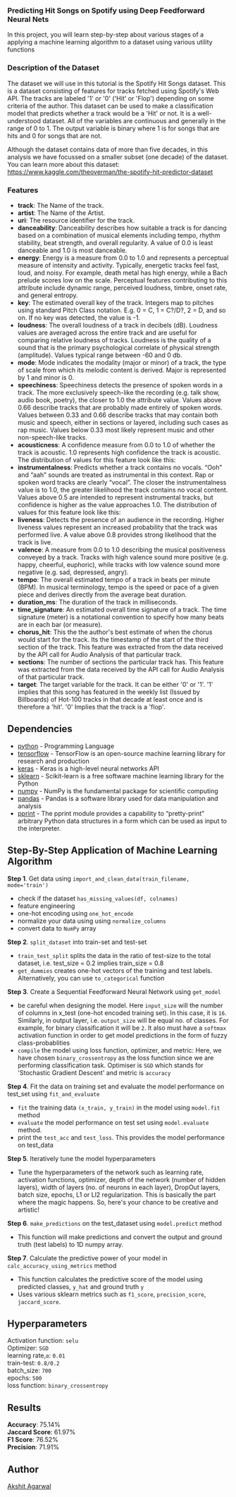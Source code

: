 ### Predicting Hit Songs on Spotify using Deep Feedforward Neural Nets
In this project, you will learn step-by-step about various stages of a applying a machine learning algorithm to a dataset
using various utility functions

### Description of the Dataset
The dataset we will use in this tutorial is the Spotify Hit Songs dataset. This is a dataset consisting of features 
for tracks fetched using Spotify's Web API. The tracks are labeled '1' or '0' ('Hit' or 'Flop') depending on some 
criteria of the author. This dataset can be used to make a classification model that predicts whether a 
track would be a 'Hit' or not. It is a well-understood dataset. All of the variables are continuous and generally
 in the range of 0 to 1. The output variable is binary where 1 is for songs that are hits and 0 for songs that are not.

Although the dataset contains data of more than five decades, in this analysis we have focussed on a smaller subset (one decade) 
of the dataset. You can learn more about this dataset: https://www.kaggle.com/theoverman/the-spotify-hit-predictor-dataset

### Features
- **track**: The Name of the track.
- **artist**: The Name of the Artist.
- **uri**: The resource identifier for the track.
- **danceability**: Danceability describes how suitable a track is for dancing based on a combination of musical elements including tempo, rhythm stability, beat strength, and overall regularity. A value of 0.0 is least danceable and 1.0 is most danceable. 
- **energy**: Energy is a measure from 0.0 to 1.0 and represents a perceptual measure of intensity and activity. Typically, energetic tracks feel fast, loud, and noisy. For example, death metal has high energy, while a Bach prelude scores low on the scale. Perceptual features contributing to this attribute include dynamic range, perceived loudness, timbre, onset rate, and general entropy. 
- **key**: The estimated overall key of the track. Integers map to pitches using standard Pitch Class notation. E.g. 0 = C, 1 = C?/D?, 2 = D, and so on. If no key was detected, the value is -1.
- **loudness**: The overall loudness of a track in decibels (dB). Loudness values are averaged across the entire track and are useful for comparing relative loudness of tracks. Loudness is the quality of a sound that is the primary psychological correlate of physical strength (amplitude). Values typical range between -60 and 0 db. 
- **mode**: Mode indicates the modality (major or minor) of a track, the type of scale from which its melodic content is derived. Major is represented by 1 and minor is 0.
- **speechiness**: Speechiness detects the presence of spoken words in a track. The more exclusively speech-like the recording (e.g. talk show, audio book, poetry), the closer to 1.0 the attribute value. Values above 0.66 describe tracks that are probably made entirely of spoken words. Values between 0.33 and 0.66 describe tracks that may contain both music and speech, either in sections or layered, including such cases as rap music. Values below 0.33 most likely represent music and other non-speech-like tracks. 
- **acousticness**: A confidence measure from 0.0 to 1.0 of whether the track is acoustic. 1.0 represents high confidence the track is acoustic. The distribution of values for this feature look like this:
- **instrumentalness**: Predicts whether a track contains no vocals. “Ooh” and “aah” sounds are treated as instrumental in this context. Rap or spoken word tracks are clearly “vocal”. The closer the instrumentalness value is to 1.0, the greater likelihood the track contains no vocal content. Values above 0.5 are intended to represent instrumental tracks, but confidence is higher as the value approaches 1.0. The distribution of values for this feature look like this:
- **liveness**: Detects the presence of an audience in the recording. Higher liveness values represent an increased probability that the track was performed live. A value above 0.8 provides strong likelihood that the track is live.
- **valence**: A measure from 0.0 to 1.0 describing the musical positiveness conveyed by a track. Tracks with high valence sound more positive (e.g. happy, cheerful, euphoric), while tracks with low valence sound more negative (e.g. sad, depressed, angry).
- **tempo**: The overall estimated tempo of a track in beats per minute (BPM). In musical terminology, tempo is the speed or pace of a given piece and derives directly from the average beat duration. 
- **duration_ms**:  The duration of the track in milliseconds.
- **time_signature**: An estimated overall time signature of a track. The time signature (meter) is a notational convention to specify how many beats are in each bar (or measure).
- **chorus_hit**: This the the author's best estimate of when the chorus would start for the track. Its the timestamp of the start of the third section of the track. This feature was extracted from the data received by the API call for Audio Analysis of that particular track.
- **sections**: The number of sections the particular track has. This feature was extracted from the data received by the API call for Audio Analysis of that particular track.
- **target**: The target variable for the track. It can be either '0' or '1'. '1' implies that this song has featured in the weekly list (Issued by Billboards) of Hot-100 tracks in that decade at least once and is therefore a 'hit'. '0' Implies that the track is a 'flop'.

## Dependencies
* [python](https://www.python.org/) - Programming Language
* [tensorflow](https://www.tensorflow.org/) - TensorFlow is an open-source machine learning library for research and production
* [keras](https://keras.io/) - Keras is a high-level neural networks API
* [sklearn](http://scikit-learn.org/stable/documentation.html) - Scikit-learn is a free software machine learning library for the Python 
* [numpy](http://www.numpy.org/) - NumPy is the fundamental package for scientific computing
* [pandas](https://pandas.pydata.org/) - Pandas is a software library used for data manipulation and analysis
* [pprint](https://python.readthedocs.io/en/stable/library/pprint.html#module-pprint) - The pprint module provides a capability to “pretty-print” arbitrary Python data structures in a form which can be used as input to the interpreter.


## Step-By-Step Application of Machine Learning Algorithm
**Step 1**. Get data using `import_and_clean_data(train_filename, mode='train')` <br/>
 - check if the dataset `has_missing_values(df, colnames)`
 - feature engineering
 - one-hot encoding using `one_hot_encode`
 - normalize your data using using `normalize_columns`
 - convert data to `NumPy` array

**Step 2**. `split_dataset` into train-set and test-set <br/>
 - `train_test_split` splits the data in the ratio of test-size to the total dataset, i.e. test_size = 0.2 implies train_size = 0.8 
 - `get_dummies` creates one-hot vectors of the training and test labels. Alternatively, you can use `to_categorical` function

**Step 3**. Create a Sequential Feedforward Neural Network using `get_model` <br/>
 - be careful when designing the model. Here `input_size` will the number of columns in x_test (one-hot encoded training set). 
 In this case, it is `16`. Similarly, in output layer, i.e. `output_size` will be equal no. of classes. For example, for binary classification it will be `2`.
 It also must have a `softmax` activation function in order to get model predictions in the form of fuzzy class-probablities
 - `compile` the model using loss function, optimizer, and metric: Here, we have chosen `binary_crossentropy` as the loss function since we are performing classification task. Optimiser is `SGD` which stands for 'Stochastic Gradient Descent' and metric is `accuracy`
   
**Step 4**. Fit the data on training set and evaluate the model performance on test_set using `fit_and_evaluate` <br/>
 - `fit` the training data `(x_train, y_train)` in the model using `model.fit` method 
 - `evaluate` the model performance on test set using `model.evaluate` method.
 - print the `test_acc` and `test_loss`. This provides the model performance on test_data
 
**Step 5**. Iteratively tune the model hyperparameters <br/>
- Tune the hyperparameters of the network such as learning rate, activation functions, optimizer, depth of the network (number of hidden layers), width of layers (no. of neurons in each layer), DropOut layers, batch size, epochs, L1 or Ll2 regularization. This is basically the part where the magic happens. So, here's your chance to be creative and artistic!

**Step 6**. `make_predictions` on the test_dataset using `model.predict` method <br/>
- This function will make predictions and convert the output and ground truth (test labels) to 1D numpy array. 

**Step 7**. Calculate the predictive power of your model in `calc_accuracy_using_metrics` method
- This function calculates the predictive score of the model using predicted classes, `y_hat` and ground truth `y`
- Uses various sklearn metrics such as `f1_score`, `precision_score`, `jaccard_score`.

## Hyperparameters
Activation function: `selu`  
Optimizer: `SGD`   
learning rate,`α`: `0.01`  
train-test: `0.8/0.2`  
batch_size: `700`  
epochs: `500`  
loss function: `binary_crossentropy`

## Results
**Accuracy**: 75.14%  
**Jaccard Score**: 61.97%  
**F1 Score**: 76.52%  
**Precision**: 71.91%

## Author
[Akshit Agarwal](https://github.com/akshit113)
